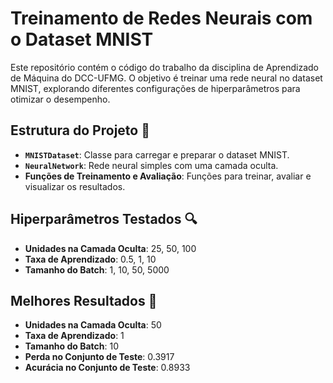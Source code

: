 # Treinamento de Redes Neurais com o Dataset MNIST 

Este repositório contém o código do trabalho da disciplina de Aprendizado de Máquina do DCC-UFMG. O objetivo é treinar uma rede neural no dataset MNIST, explorando diferentes configurações de hiperparâmetros para otimizar o desempenho.

## Estrutura do Projeto 📁

- **`MNISTDataset`**: Classe para carregar e preparar o dataset MNIST.
- **`NeuralNetwork`**: Rede neural simples com uma camada oculta.
- **Funções de Treinamento e Avaliação**: Funções para treinar, avaliar e visualizar os resultados.

## Hiperparâmetros Testados 🔍

- **Unidades na Camada Oculta**: 25, 50, 100
- **Taxa de Aprendizado**: 0.5, 1, 10
- **Tamanho do Batch**: 1, 10, 50, 5000

## Melhores Resultados 🏅

- **Unidades na Camada Oculta**: 50
- **Taxa de Aprendizado**: 1
- **Tamanho do Batch**: 10
- **Perda no Conjunto de Teste**: 0.3917
- **Acurácia no Conjunto de Teste**: 0.8933
